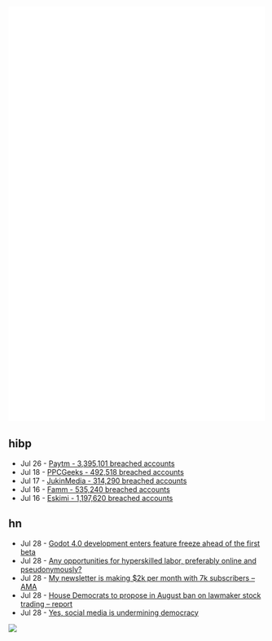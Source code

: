 ![Metrics](https://raw.githubusercontent.com/phixion/phixion/master/metrics.svg)

## hibp

<!--
for https://github.com/phixion/phixion/blob/main/.github/workflows/feeds.yml
-->
<!--START_SECTION:haveibeenpwnd-->
- Jul 26 - [Paytm - 3,395,101 breached accounts](https://haveibeenpwned.com/PwnedWebsites#Paytm)
- Jul 18 - [PPCGeeks - 492,518 breached accounts](https://haveibeenpwned.com/PwnedWebsites#PPCGeeks)
- Jul 17 - [JukinMedia - 314,290 breached accounts](https://haveibeenpwned.com/PwnedWebsites#JukinMedia)
- Jul 16 - [Famm - 535,240 breached accounts](https://haveibeenpwned.com/PwnedWebsites#Famm)
- Jul 16 - [Eskimi - 1,197,620 breached accounts](https://haveibeenpwned.com/PwnedWebsites#Eskimi)
<!--END_SECTION:haveibeenpwnd-->

## hn

<!--
for https://github.com/phixion/phixion/blob/main/.github/workflows/feeds.yml
-->
<!--START_SECTION:hn-->
- Jul 28 - [Godot 4.0 development enters feature freeze ahead of the first beta](https://godotengine.org/article/godot-4-0-development-enters-feature-freeze)
- Jul 28 - [Any opportunities for hyperskilled labor, preferably online and pseudonymously?](https://news.ycombinator.com/item?id=32265406)
- Jul 28 - [My newsletter is making $2k per month with 7k subscribers – AMA](https://news.ycombinator.com/item?id=32265223)
- Jul 28 - [House Democrats to propose in August ban on lawmaker stock trading – report](https://seekingalpha.com/news/3862127-house-democrats-to-propose-stock-trading-ban-in-august-report)
- Jul 28 - [Yes, social media is undermining democracy](https://www.theatlantic.com/ideas/archive/2022/07/social-media-harm-facebook-meta-response/670975/)
<!--END_SECTION:hn-->

<!--
for https://yhype.me
-->
![](https://hit.yhype.me/github/profile?user_id=13013670)
